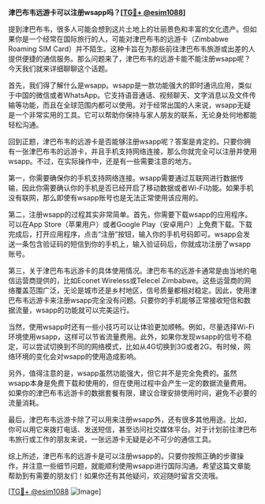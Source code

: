 **津巴布韦远游卡可以注册wsapp吗？[[TG💪+ @esim1088](https://t.me/s/esim1088)]**

提到津巴布韦，很多人可能会想到这片土地上的壮丽景色和丰富的文化遗产。但如果你是一个经常在国际旅行的人，可能对津巴布韦的远游卡（Zimbabwe Roaming SIM Card）并不陌生。这种卡旨在为那些前往津巴布韦旅游或出差的人提供便捷的通信服务。那么问题来了，津巴布韦的远游卡能不能注册wsapp呢？今天我们就来详细聊聊这个话题。

首先，我们得了解什么是wsapp。wsapp是一款功能强大的即时通讯应用，类似于中国的微信或者WhatsApp。它支持语音通话、视频聊天、文字消息以及文件传输等功能，而且在全球范围内都可以使用。对于经常出国的人来说，wsapp无疑是一个非常实用的工具。它可以帮助你保持与家人朋友的联系，无论身处何地都能轻松沟通。

回到正题，津巴布韦的远游卡是否能够注册wsapp呢？答案是肯定的。只要你拥有一张津巴布韦的远游卡，并且手机支持网络连接，那么你就完全可以注册并使用wsapp。不过，在实际操作中，还是有一些需要注意的地方。

第一，你需要确保你的手机支持网络连接。wsapp需要通过互联网进行数据传输，因此你需要确认你的手机是否已经开启了移动数据或者Wi-Fi功能。如果手机没有联网，那么即使有wsapp账号也是无法正常使用该应用的。

第二，注册wsapp的过程其实非常简单。首先，你需要下载wsapp的应用程序。可以在App Store（苹果用户）或者Google Play（安卓用户）上免费下载。下载完成后，打开应用程序，点击“注册”按钮，输入你的手机号码即可。wsapp会发送一条包含验证码的短信到你的手机上，输入验证码后，你就成功注册了wsapp账号。

第三，关于津巴布韦远游卡的具体使用情况。津巴布韦的远游卡通常是由当地的电信运营商提供的，比如Econet Wireless或Telecel Zimbabwe。这些运营商的网络覆盖范围广泛，无论是城市还是乡村地区，信号质量都相对稳定。因此，使用津巴布韦远游卡来注册wsapp完全没有问题。只要你的手机能够正常接收短信和数据流量，wsapp的功能就可以完美运行。

当然，使用wsapp时还有一些小技巧可以让体验更加顺畅。例如，尽量选择Wi-Fi环境使用wsapp，这样可以节省流量费用。此外，如果你发现wsapp的信号不稳定，可以尝试切换到不同的网络模式，比如从4G切换到3G或者2G。有时候，网络环境的变化会对wsapp的使用造成影响。

另外，值得注意的是，wsapp虽然功能强大，但它并不是完全免费的。虽然wsapp本身是免费下载和使用的，但在使用过程中会产生一定的数据流量费用。如果你的津巴布韦远游卡的数据套餐有限，建议合理安排使用时间，避免不必要的流量消耗。

最后，津巴布韦远游卡除了可以用来注册wsapp外，还有很多其他用途。比如，你可以用它来拨打电话、发送短信，甚至访问社交媒体平台。对于计划前往津巴布韦旅行或工作的朋友来说，一张远游卡无疑是必不可少的通信工具。

综上所述，津巴布韦的远游卡是可以注册wsapp的。只要你按照正确的步骤操作，并注意一些细节问题，就能顺利使用wsapp进行国际沟通。希望这篇文章能帮助到有需要的朋友们！如果你还有其他疑问，欢迎随时留言交流哦。

[[TG💪+ @esim1088](https://t.me/s/esim1088) ![Image](https://i.postimg.cc/4NQfJmqS/Snipaste-2025-05-13-00-14-12.png)]